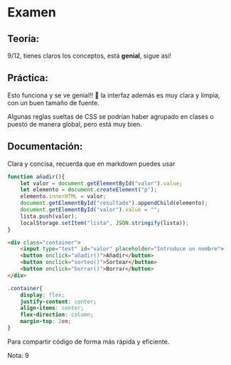 # Examen

## Teoria: 

9/12, tienes claros los conceptos, está **genial**, sigue asi!

## Práctica:

Esto funciona y se ve genial!! 👏 la interfaz además es muy clara y limpia, con un buen tamaño de fuente.

Algunas reglas sueltas de CSS se podrían haber agrupado en clases o puesto de manera global, pero está muy bien. 

## Documentación:

Clara y concisa, recuerda que en markdown puedes usar 

```js
function añadir(){
    let valor = document.getElementById("valor").value;
    let elemento = document.createElement("p");
    elemento.innerHTML = valor;
    document.getElementById("resultado").appendChild(elemento);
    document.getElementById("valor").value = "";
    lista.push(valor);
    localStorage.setItem("lista", JSON.stringify(lista));
}
```

```html
<div class="container">
    <input type="text" id="valor" placeholder="Introduce un nombre">
    <button onclick="añadir()">Añadir</button>
    <button onclick="sorteo()">Sortear</button>
    <button onclick="borrar()">Borrar</button>
</div>
```

```css
.container{
    display: flex;
    justify-content: center;
    align-items: center;
    flex-direction: column;
    margin-top: 2em;
}
```

Para compartir código de forma más rápida y eficiente.

Nota: 9 